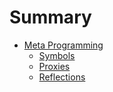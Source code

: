 # Summary

* [Meta Programming](README.md)
    * [Symbols](symbols.md)
    * [Proxies](proxies.md)
    * [Reflections](reflections.md)

